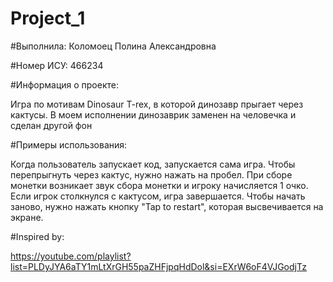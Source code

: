 # Project_1
#Выполнила:
Коломоец Полина Александровна

#Номер ИСУ:
466234

#Информация о проекте:

Игра по мотивам Dinosaur T-rex, в которой динозавр прыгает через кактусы. В моем исполнении динозаврик заменен на человечка и сделан другой фон

#Примеры использования:

Когда пользователь запускает код, запускается сама игра. Чтобы перепрыгнуть через кактус, нужно нажать на пробел. При сборе монетки возникает звук сбора монeтки и игроку начисляется 1 очко. Если игрок столкнулся с кактусом, игра завершается. Чтобы начать заново, нужно нажать кнопку "Tap to restart", которая высвечивается на экране.

#Inspired by: 

https://youtube.com/playlist?list=PLDyJYA6aTY1mLtXrGH55paZHFjpqHdDol&si=EXrW6oF4VJGodjTz
